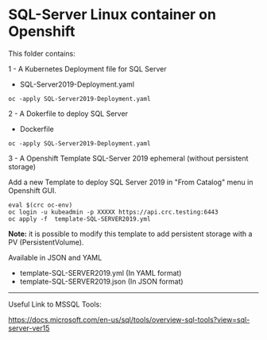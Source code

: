 # SQL-Server Linux container on Openshift

This folder contains:

1 - A Kubernetes Deployment file for SQL Server 
- SQL-Server2019-Deployment.yaml
```shell
oc -apply SQL-Server2019-Deployment.yaml
```

2 - A Dokerfile to deploy SQL Server
- Dockerfile
```shell
oc -apply SQL-Server2019-Deployment.yaml
```

3 - A Openshift Template SQL-Server 2019 ephemeral (without persistent storage)

Add a new Template to deploy SQL Server 2019 in "From Catalog" menu in Openshift GUI.

```shell
eval $(crc oc-env)
oc login -u kubeadmin -p XXXXX https://api.crc.testing:6443
oc apply -f  template-SQL-SERVER2019.yml
```

**Note:** it is possible to modify this template to add persistent storage with a PV (PersistentVolume).

Available in JSON and YAML
- template-SQL-SERVER2019.yml (In YAML format)
- template-SQL-SERVER2019.json (In JSON format)

----

Useful Link to MSSQL Tools:

https://docs.microsoft.com/en-us/sql/tools/overview-sql-tools?view=sql-server-ver15
